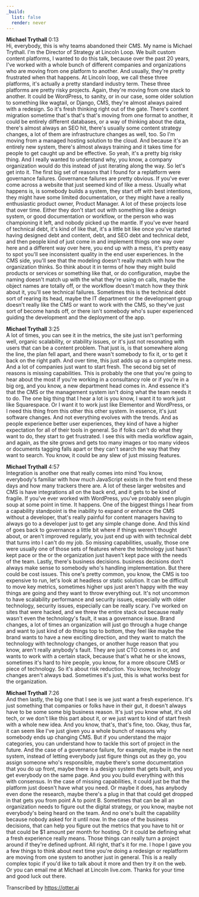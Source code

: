 ```yaml
---
_build:
  list: false
  render: never
---
```


**Michael Trythall**  0:13  
Hi, everybody, this is why teams abandoned their CMS. My name is Michael Trythall. I'm the Director of Strategy at Lincoln Loop. We built custom content platforms, I wanted to do this talk, because over the past 20 years, I've worked with a whole bunch of different companies and organizations who are moving from one platform to another. And usually, they're pretty frustrated when that happens. At Lincoln loop, we call these three platforms, it's actually a pretty standard industry term. These three platforms are pretty risky projects. Again, they're moving from one stack to another. It could be WordPress, to sanity, or in our case, some older solution to something like wagtail, or Django, CMS, they're almost always paired with a redesign. So it's fresh thinking right out of the gate. There's content migration sometime that's that's that's moving from one format to another, it could be entirely different databases, or a way of thinking about the data, there's almost always an SEO hit, there's usually some content strategy changes, a lot of them are infrastructure changes as well, too. So I'm moving from a managed hosting solution to the cloud. And because it's an entirely new system, there's almost always training and it takes time for people to get caught up and be effective. So yeah, it's a pretty big risky thing. And I really wanted to understand why, you know, a company organization would do this instead of just iterating along the way. So let's get into it. The first big set of reasons that I found for a replatform were governance failures. Governance failures are pretty obvious. If you've ever come across a website that just seemed kind of like a mess. Usually what happens is, is somebody builds a system, they start off with best intentions, they might have some limited documentation, or they might have a really enthusiastic product owner, Product Manager. A lot of these projects lose that over time. Either they don't start out with something like a design system, or good documentation or workflow, or the person who was championing it left, and nobody picked up the mantle. If you've ever heard of technical debt, it's kind of like that, it's a little bit like once you've started having designed debt and content, debt, and SEO debt and technical debt, and then people kind of just come in and implement things one way over here and a different way over here, you end up with a mess, it's pretty easy to spot you'll see inconsistent quality in the end user experiences. In the CMS side, you'll see that the modeling doesn't really match with how the organization thinks. So think about it in terms of how they might build products or services or something like that, or do configuration, maybe the naming doesn't match up with the what they're using on calls, maybe the object names are totally off, or the workflow doesn't match how they think about it, you'll see technical failures. Sometimes this is the technical debt sort of rearing its head, maybe the IT department or the development group doesn't really like the CMS or want to work with the CMS, so they've just sort of become hands off, or there isn't somebody who's super experienced guiding the development and the deployment of the app. 

**Michael Trythall**  3:25  
A lot of times, you can see it in the metrics, the site just isn't performing well, organic scalability, or stability issues, or it's just not resonating with users that can be a content problem. That just is, is that somewhere along the line, the plan fell apart, and there wasn't somebody to fix it, or to get it back on the right path. And over time, this just adds up as a complete mess. And a lot of companies just want to start fresh. The second big set of reasons is missing capabilities. This is probably the one that you're going to hear about the most if you're working in a consultancy role or if you're in a big org, and you know, a new department head comes in. And essence it's that the CMS or the management system isn't doing what the team needs it to do. The one big thing that I hear a lot is you know, I want it to work just like Squarespace. Or I want it to work just like Elementor and WordPress, or I need this thing from this other this other system. In essence, it's just software changes. And not everything evolves with the trends. And as people experience better user experiences, they kind of have a higher expectation for all of their tools in general. So if folks can't do what they want to do, they start to get frustrated. I see this with media workflow again, and again, as the site grows and gets too many images or too many videos or documents tagging falls apart or they can't search the way that they want to search. You know, it could be any slew of just missing features. 

**Michael Trythall**  4:57  
Integration is another one that really comes into mind You know, everybody's familiar with how much JavaScript exists in the front end these days and how many trackers there are. A lot of these larger websites and CMS is have integrations all on the back end, and it gets to be kind of fragile. If you've ever worked with WordPress, you've probably seen plugin soup at some point in time. It happens. One of the biggest things I hear from a capability standpoint is the inability to expand or enhance the CMS without a developer, that's really painful for content managers having to always go to a developer just to get any simple change done. And this kind of goes back to governance a little bit where if things weren't thought about, or aren't improved regularly, you just end up with with technical debt that turns into I can't do my job. So missing capabilities, usually, those one were usually one of those sets of features where the technology just hasn't kept pace or the or the organization just haven't kept pace with the needs of the team. Lastly, there's business decisions. business decisions don't always make sense to somebody who's handling implementation. But there could be cost issues. This one's pretty common, you know, the CMS is too expensive to run, let's look at headless or static solution. It can be difficult to move key metrics, sometimes higher ups just aren't happy with the way things are going and they want to throw everything out. It's not uncommon to have scalability performance and security issues, especially with older technology, security issues, especially can be really scary. I've worked on sites that were hacked, and we threw the entire stack out because really wasn't even the technology's fault, it was a governance issue. Brand changes, a lot of times an organization will just go through a huge change and want to just kind of do things top to bottom, they feel like maybe the brand wants to have a new exciting direction, and they want to match the technology with technology changes, or another huge reason that you know, aren't really anybody's fault. They are just CTO comes in or, and wants to work with a certain stack, because that's what he or she knows, sometimes it's hard to hire people, you know, for a more obscure CMS or piece of technology. So it's about risk reduction. You know, technology changes aren't always bad. Sometimes it's just, this is what works best for the organization. 

**Michael Trythall**  7:26  
And then lastly, the big one that I see is we just want a fresh experience. It's just something that companies or folks have in their gut, it doesn't always have to be some some big business reason. It's just you know what, it's old tech, or we don't like this part about it, or we just want to kind of start fresh with a whole new idea. And you know, that's, that's fine, too. Okay, thus far, it can seem like I've just given you a whole bunch of reasons why somebody ends up changing CMS. But if you understand the major categories, you can understand how to tackle this sort of project in the future. And the case of a governance failure, for example, maybe in the next system, instead of letting everybody just figure things out as they go, you assign someone who's responsible, maybe there's some documentation that you do up front, maybe there is a design system that gets built, and you get everybody on the same page. And you you build everything with this with consensus. In the case of missing capabilities, it could just be that the platform just doesn't have what you need. Or maybe it does, has anybody even done the research, maybe there's a plug in that that could get dropped in that gets you from point A to point B. Sometimes that can be all an organization needs to figure out the digital strategy, or you know, maybe not everybody's being heard on the team. And no one's built the capability because nobody asked for it until now. In the case of the business decisions, that can help you figure out the metrics that you have to hit or that could be $1 amount per month for hosting. Or it could be defining what a fresh experience really means. Those things can really turn a project around if they're defined upfront. All right, that's it for me. I hope I gave you a few things to think about next time you're doing a redesign or replatform are moving from one system to another just in general. This is a really complex topic if you'd like to talk about it more and then try it on the web. Or you can email me at Michael at Lincoln live.com. Thanks for your time and good luck out there.

Transcribed by https://otter.ai
